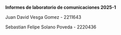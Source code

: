 **Informes de laboratorio de comunicaciones 2025-1**

Juan David Vesga Gomez - 2211643

Sebastian Felipe Solano Poveda - 2220436